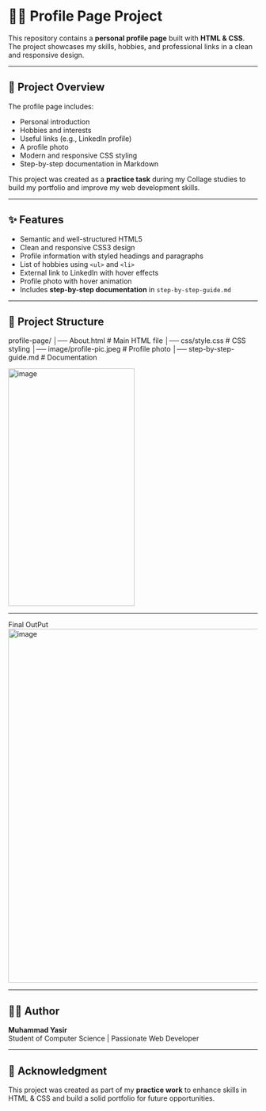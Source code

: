 # 👨‍💻 Profile Page Project  

This repository contains a **personal profile page** built with **HTML & CSS**.  
The project showcases my skills, hobbies, and professional links in a clean and responsive design.  

---

## 📌 Project Overview  
The profile page includes:  
- Personal introduction  
- Hobbies and interests  
- Useful links (e.g., LinkedIn profile)  
- A profile photo  
- Modern and responsive CSS styling  
- Step-by-step documentation in Markdown  

This project was created as a **practice task** during my Collage  studies to build my portfolio and improve my web development skills.  

---

## ✨ Features  
- Semantic and well-structured HTML5  
- Clean and responsive CSS3 design  
- Profile information with styled headings and paragraphs  
- List of hobbies using `<ul>` and `<li>`  
- External link to LinkedIn with hover effects  
- Profile photo with hover animation  
- Includes **step-by-step documentation** in `step-by-step-guide.md`  

---

## 📂 Project Structure  
profile-page/
│── About.html # Main HTML file
│── css/style.css # CSS styling
│── image/profile-pic.jpeg # Profile photo
│── step-by-step-guide.md # Documentation


<img width="255" height="480" alt="image" src="https://github.com/user-attachments/assets/11a3556d-8236-402f-a242-03eb42497eca" />

---


Final OutPut 
<img width="1215" height="715" alt="image" src="https://github.com/user-attachments/assets/a06e9760-8da3-4300-9e02-298b46b4f858" />


---

## 👨‍💻 Author  
**Muhammad Yasir**  
Student of Computer Science | Passionate Web Developer  

---

## 🙌 Acknowledgment  
This project was created as part of my **practice work** to enhance skills in HTML & CSS and build a solid portfolio for future opportunities.  

